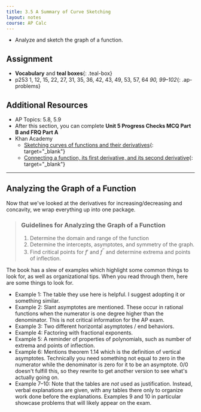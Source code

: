 ```yaml
---
title: 3.5 A Summary of Curve Sketching
layout: notes
course: AP Calc
---
```


- Analyze and sketch the graph of a function.

## Assignment

- **Vocabulary** and **teal boxes**{: .teal-box}
- p253 1, 12, 15, 22, 27, 31, 35, 36, 42, 43, 49, 53, 57, 64 *90, 99–102*{: .ap-problems}

## Additional Resources

- AP Topics: 5.8, 5.9
- After this section, you can complete **Unit 5 Progress Checks MCQ Part B and FRQ Part A**
- Khan Academy
  - [Sketching curves of functions and their derivatives](https://www.khanacademy.org/math/ap-calculus-ab/ab-diff-analytical-applications-new/ab-5-8/v/calculus-graphing-using-derivatives){: target="_blank"}
  - [Connecting a function, its first derivative, and its second derivative](https://www.khanacademy.org/math/ap-calculus-ab/ab-diff-analytical-applications-new/ab-5-9/v/calculus-based-justification-for-function-increasing){: target="_blank"}

---

## Analyzing the Graph of a Function

Now that we've looked at the derivatives for increasing/decreasing and concavity, we wrap everything up into one package.

> ### Guidelines for Analyzing the Graph of a Function
>
> 1. Determine the domain and range of the function
> 2. Determine the intercepts, asymptotes, and symmetry of the graph.
> 3. Find critical points for $f'$ and $f^{\prime\prime}$ and determine extrema and points of inflection.

The book has a slew of examples which highlight some common things to look for, as well as organizational tips. When you read through them, here are some things to look for.

- Example 1: The table they use here is helpful. I suggest adopting it or something similar.
- Example 2: Slant asymptotes are mentioned. These occur in rational functions when the numerator is one degree higher than the denominator. This is not critical information for the AP exam.
- Example 3: Two different horizontal asymptotes / end behaviors.
- Example 4: Factoring with fractional exponents.
- Example 5: A reminder of properties of polynomials, such as number of extrema and points of inflection.
- Example 6: Mentions theorem 1.14 which is the definition of vertical asymptotes. Technically you need something not equal to zero in the numerator while the denominator is zero for it to be an asymptote. $0/0$ doesn't fulfill this, so they rewrite to get another version to see what's actually going on.
- Example 7–10: Note that the tables are *not* used as justification. Instead, verbal explanations are given, with any tables there only to organize work done before the explanations. Examples 9 and 10 in particular showcase problems that will likely appear on the exam.
